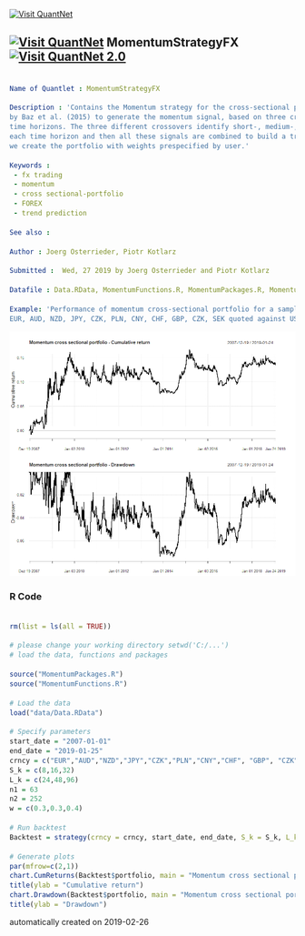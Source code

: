 [<img src="https://github.com/QuantLet/Styleguide-and-FAQ/blob/master/pictures/banner.png" width="888" alt="Visit QuantNet">](http://quantlet.de/)

## [<img src="https://github.com/QuantLet/Styleguide-and-FAQ/blob/master/pictures/qloqo.png" alt="Visit QuantNet">](http://quantlet.de/) **MomentumStrategyFX** [<img src="https://github.com/QuantLet/Styleguide-and-FAQ/blob/master/pictures/QN2.png" width="60" alt="Visit QuantNet 2.0">](http://quantlet.de/)

```yaml

Name of Quantlet : MomentumStrategyFX

Description : 'Contains the Momentum strategy for the cross-sectional portfolio. For our approach, we apply the algorithm presented 
by Baz et al. (2015) to generate the momentum signal, based on three crossovers of exponential moving averages with different 
time horizons. The three different crossovers identify short-, medium-, and long-term trends respectively. A signal is generated for 
each time horizon and then all these signals are combined to build a trade signal. Based on the generated trading signals, 
we create the portfolio with weights prespecified by user.'  
 
Keywords : 
 - fx trading
 - momentum
 - cross sectional-portfolio
 - FOREX
 - trend prediction 

See also : 

Author : Joerg Osterrieder, Piotr Kotlarz 

Submitted :  Wed, 27 2019 by Joerg Osterrieder and Piotr Kotlarz 

Datafile : Data.RData, MomentumFunctions.R, MomentumPackages.R, MomentumStrategyFX.R

Example: 'Performance of momentum cross-sectional portfolio for a sample of the following currencies: 
EUR, AUD, NZD, JPY, CZK, PLN, CNY, CHF, GBP, CZK, SEK quoted against USD from December 2007 to January 2019.' 

```

![Picture1](SummaryPlot.png)

### R Code
```r

rm(list = ls(all = TRUE))

# please change your working directory setwd('C:/...')
# load the data, functions and packages 

source("MomentumPackages.R")
source("MomentumFunctions.R")

# Load the data 
load("data/Data.RData")

# Specify parameters 
start_date = "2007-01-01"
end_date = "2019-01-25"
crncy = c("EUR","AUD","NZD","JPY","CZK","PLN","CNY","CHF", "GBP", "CZK")
S_k = c(8,16,32)
L_k = c(24,48,96)
n1 = 63
n2 = 252
w = c(0.3,0.3,0.4)

# Run backtest
Backtest = strategy(crncy = crncy, start_date, end_date, S_k = S_k, L_k = L_k, n1 = n1, n2 = n2, w = w)

# Generate plots 
par(mfrow=c(2,1))
chart.CumReturns(Backtest$portfolio, main = "Momentum cross sectional portfolio - Cumulative return")
title(ylab = "Cumulative return")
chart.Drawdown(Backtest$portfolio, main = "Momentum cross sectional portfolio - Drawdown")
title(ylab = "Drawdown") 


```

automatically created on 2019-02-26